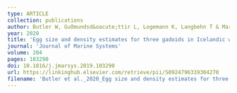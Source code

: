 ```yaml
---
type: ARTICLE
collection: publications
author: Butler W, Guðmundsd&oacute;ttir L, Logemann K, Langbehn T & Marteinsd&oacute;ttir G
year: 2020
title: 'Egg size and density estimates for three gadoids in Icelandic waters and their implications for the vertical distribution of eggs along a stratified water column'
journal: 'Journal of Marine Systems'
volume: 204
pages: 103290
doi: 10.1016/j.jmarsys.2019.103290
url: https://linkinghub.elsevier.com/retrieve/pii/S0924796319304270
filename: 'Butler et al._2020_Egg size and density estimates for three gadoids in Icelandic waters and their implications for the vertical distribu.pdf'
---
```

